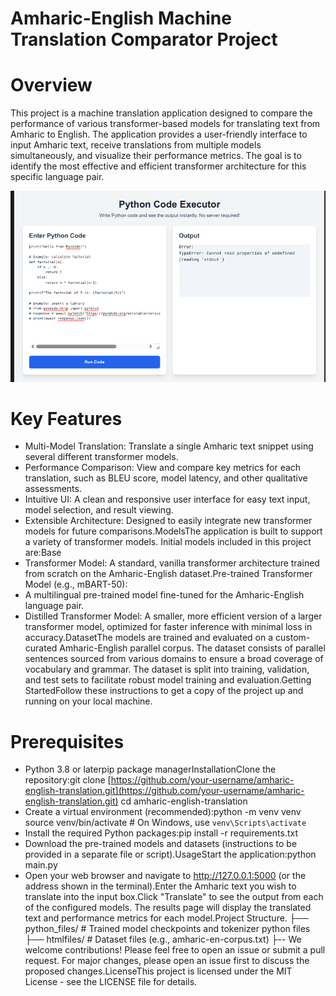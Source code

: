 # Amharic-English Machine Translation Comparator Project 

# Overview
This project is a machine translation application designed to compare the performance of various transformer-based models for translating text from Amharic to English. The application provides a user-friendly interface to input Amharic text, receive translations from multiple models simultaneously, and visualize their performance metrics. The goal is to identify the most effective and efficient transformer architecture for this specific language pair.

![dsfd](1.png)
# Key Features
* Multi-Model Translation: Translate a single Amharic text snippet using several different transformer models.
* Performance Comparison: View and compare key metrics for each translation, such as BLEU score, model latency, and other qualitative assessments.
* Intuitive UI: A clean and responsive user interface for easy text input, model selection, and result viewing.
* Extensible Architecture: Designed to easily integrate new transformer models for future comparisons.ModelsThe application is built to support a variety of transformer models. Initial models included in this project are:Base 
*  Transformer Model: A standard, vanilla transformer architecture trained from scratch on the Amharic-English dataset.Pre-trained Transformer Model (e.g., mBART-50): 
* A multilingual pre-trained model fine-tuned for the Amharic-English language pair.
* Distilled Transformer Model: A smaller, more efficient version of a larger transformer model, optimized for faster inference with minimal loss in accuracy.DatasetThe models are trained and evaluated on a custom-curated Amharic-English parallel corpus. The dataset consists of parallel sentences sourced from various domains to ensure a broad coverage of vocabulary and grammar. The dataset is split into training, validation, and test sets to facilitate robust model training and evaluation.Getting StartedFollow these instructions to get a copy of the project up and running on your local machine.
# Prerequisites
* Python 3.8 or laterpip package managerInstallationClone the repository:git clone [https://github.com/your-username/amharic-english-translation.git](https://github.com/your-username/amharic-english-translation.git)
		cd amharic-english-translation
* Create a virtual environment (recommended):python -m venv venv
		source venv/bin/activate  # On Windows, use `venv\Scripts\activate`
* Install the required Python packages:pip install -r requirements.txt
* Download the pre-trained models and datasets (instructions to be provided in a separate file or script).UsageStart the application:python main.py
* Open your web browser and navigate to http://127.0.0.1:5000 (or the address shown in the terminal).Enter the Amharic text you wish to translate into the input box.Click "Translate" to see the output from each of the configured models. The results page will display the translated text and performance metrics for each model.Project Structure.
			├── python_files/                     # Trained model checkpoints and tokenizer python files
			├── htmlfiles/                       # Dataset files (e.g., amharic-en-corpus.txt)
			├--
We welcome contributions! Please feel free to open an issue or submit a pull request. For major changes, please open an issue first to discuss the proposed changes.LicenseThis project is licensed under the MIT License - see the LICENSE file for details.
